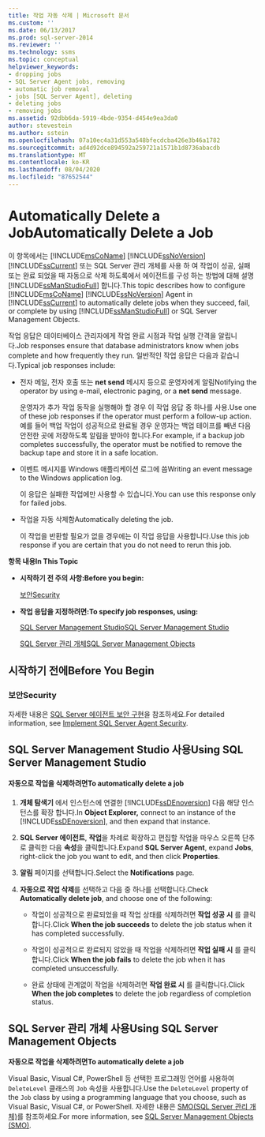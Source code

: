 ```yaml
---
title: 작업 자동 삭제 | Microsoft 문서
ms.custom: ''
ms.date: 06/13/2017
ms.prod: sql-server-2014
ms.reviewer: ''
ms.technology: ssms
ms.topic: conceptual
helpviewer_keywords:
- dropping jobs
- SQL Server Agent jobs, removing
- automatic job removal
- jobs [SQL Server Agent], deleting
- deleting jobs
- removing jobs
ms.assetid: 92dbb6da-5919-4bde-9354-d454e9ea3da0
author: stevestein
ms.author: sstein
ms.openlocfilehash: 07a10ec4a31d553a548bfecdcba426e3b46a1782
ms.sourcegitcommit: ad4d92dce894592a259721a1571b1d8736abacdb
ms.translationtype: MT
ms.contentlocale: ko-KR
ms.lasthandoff: 08/04/2020
ms.locfileid: "87652544"
---
```

# <a name="automatically-delete-a-job"></a><span data-ttu-id="fc9ff-102">Automatically Delete a Job</span><span class="sxs-lookup"><span data-stu-id="fc9ff-102">Automatically Delete a Job</span></span>
  <span data-ttu-id="fc9ff-103">이 항목에서는 [!INCLUDE[msCoName](../../includes/msconame-md.md)] [!INCLUDE[ssNoVersion](../../includes/ssnoversion-md.md)] [!INCLUDE[ssCurrent](../../includes/sscurrent-md.md)] 또는 SQL Server 관리 개체를 사용 하 여 작업이 성공, 실패 또는 완료 되었을 때 자동으로 삭제 하도록에서 에이전트를 구성 하는 방법에 대해 설명 [!INCLUDE[ssManStudioFull](../../includes/ssmanstudiofull-md.md)] 합니다.</span><span class="sxs-lookup"><span data-stu-id="fc9ff-103">This topic describes how to configure [!INCLUDE[msCoName](../../includes/msconame-md.md)] [!INCLUDE[ssNoVersion](../../includes/ssnoversion-md.md)] Agent in [!INCLUDE[ssCurrent](../../includes/sscurrent-md.md)] to automatically delete jobs when they succeed, fail, or complete by using [!INCLUDE[ssManStudioFull](../../includes/ssmanstudiofull-md.md)] or SQL Server Management Objects.</span></span>  
  
 <span data-ttu-id="fc9ff-104">작업 응답은 데이터베이스 관리자에게 작업 완료 시점과 작업 실행 간격을 알립니다.</span><span class="sxs-lookup"><span data-stu-id="fc9ff-104">Job responses ensure that database administrators know when jobs complete and how frequently they run.</span></span> <span data-ttu-id="fc9ff-105">일반적인 작업 응답은 다음과 같습니다.</span><span class="sxs-lookup"><span data-stu-id="fc9ff-105">Typical job responses include:</span></span>  
  
-   <span data-ttu-id="fc9ff-106">전자 메일, 전자 호출 또는 **net send** 메시지 등으로 운영자에게 알림</span><span class="sxs-lookup"><span data-stu-id="fc9ff-106">Notifying the operator by using e-mail, electronic paging, or a **net send** message.</span></span>  
  
     <span data-ttu-id="fc9ff-107">운영자가 추가 작업 동작을 실행해야 할 경우 이 작업 응답 중 하나를 사용.</span><span class="sxs-lookup"><span data-stu-id="fc9ff-107">Use one of these job responses if the operator must perform a follow-up action.</span></span> <span data-ttu-id="fc9ff-108">예를 들어 백업 작업이 성공적으로 완료될 경우 운영자는 백업 테이프를 빼낸 다음 안전한 곳에 저장하도록 알림을 받아야 합니다.</span><span class="sxs-lookup"><span data-stu-id="fc9ff-108">For example, if a backup job completes successfully, the operator must be notified to remove the backup tape and store it in a safe location.</span></span>  
  
-   <span data-ttu-id="fc9ff-109">이벤트 메시지를 Windows 애플리케이션 로그에 씀</span><span class="sxs-lookup"><span data-stu-id="fc9ff-109">Writing an event message to the Windows application log.</span></span>  
  
     <span data-ttu-id="fc9ff-110">이 응답은 실패한 작업에만 사용할 수 있습니다.</span><span class="sxs-lookup"><span data-stu-id="fc9ff-110">You can use this response only for failed jobs.</span></span>  
  
-   <span data-ttu-id="fc9ff-111">작업을 자동 삭제함</span><span class="sxs-lookup"><span data-stu-id="fc9ff-111">Automatically deleting the job.</span></span>  
  
     <span data-ttu-id="fc9ff-112">이 작업을 반환할 필요가 없을 경우에는 이 작업 응답을 사용합니다.</span><span class="sxs-lookup"><span data-stu-id="fc9ff-112">Use this job response if you are certain that you do not need to rerun this job.</span></span>  
  
 <span data-ttu-id="fc9ff-113">**항목 내용**</span><span class="sxs-lookup"><span data-stu-id="fc9ff-113">**In This Topic**</span></span>  
  
-   <span data-ttu-id="fc9ff-114">**시작하기 전 주의 사항:**</span><span class="sxs-lookup"><span data-stu-id="fc9ff-114">**Before you begin:**</span></span>  
  
     [<span data-ttu-id="fc9ff-115">보안</span><span class="sxs-lookup"><span data-stu-id="fc9ff-115">Security</span></span>](#Security)  
  
-   <span data-ttu-id="fc9ff-116">**작업 응답을 지정하려면:**</span><span class="sxs-lookup"><span data-stu-id="fc9ff-116">**To specify job responses, using:**</span></span>  
  
     [<span data-ttu-id="fc9ff-117">SQL Server Management Studio</span><span class="sxs-lookup"><span data-stu-id="fc9ff-117">SQL Server Management Studio</span></span>](#SSMS)  
  
     [<span data-ttu-id="fc9ff-118">SQL Server 관리 개체</span><span class="sxs-lookup"><span data-stu-id="fc9ff-118">SQL Server Management Objects</span></span>](#SMO)  
  
##  <a name="before-you-begin"></a><a name="BeforeYouBegin"></a> <span data-ttu-id="fc9ff-119">시작하기 전에</span><span class="sxs-lookup"><span data-stu-id="fc9ff-119">Before You Begin</span></span>  
  
###  <a name="security"></a><a name="Security"></a> <span data-ttu-id="fc9ff-120">보안</span><span class="sxs-lookup"><span data-stu-id="fc9ff-120">Security</span></span>  
 <span data-ttu-id="fc9ff-121">자세한 내용은 [SQL Server 에이전트 보안 구현](implement-sql-server-agent-security.md)을 참조하세요.</span><span class="sxs-lookup"><span data-stu-id="fc9ff-121">For detailed information, see [Implement SQL Server Agent Security](implement-sql-server-agent-security.md).</span></span>  
  
##  <a name="using-sql-server-management-studio"></a><a name="SSMS"></a> <span data-ttu-id="fc9ff-122">SQL Server Management Studio 사용</span><span class="sxs-lookup"><span data-stu-id="fc9ff-122">Using SQL Server Management Studio</span></span>  
  
#### <a name="to-automatically-delete-a-job"></a><span data-ttu-id="fc9ff-123">자동으로 작업을 삭제하려면</span><span class="sxs-lookup"><span data-stu-id="fc9ff-123">To automatically delete a job</span></span>  
  
1.  <span data-ttu-id="fc9ff-124">**개체 탐색기** 에서 인스턴스에 연결한 [!INCLUDE[ssDEnoversion](../../includes/ssdenoversion-md.md)] 다음 해당 인스턴스를 확장 합니다.</span><span class="sxs-lookup"><span data-stu-id="fc9ff-124">In **Object Explorer,** connect to an instance of the [!INCLUDE[ssDEnoversion](../../includes/ssdenoversion-md.md)], and then expand that instance.</span></span>  
  
2.  <span data-ttu-id="fc9ff-125">**SQL Server 에이전트**, **작업**을 차례로 확장하고 편집할 작업을 마우스 오른쪽 단추로 클릭한 다음 **속성**을 클릭합니다.</span><span class="sxs-lookup"><span data-stu-id="fc9ff-125">Expand **SQL Server Agent**, expand **Jobs**, right-click the job you want to edit, and then click **Properties**.</span></span>  
  
3.  <span data-ttu-id="fc9ff-126">**알림** 페이지를 선택합니다.</span><span class="sxs-lookup"><span data-stu-id="fc9ff-126">Select the **Notifications** page.</span></span>  
  
4.  <span data-ttu-id="fc9ff-127">**자동으로 작업 삭제**를 선택하고 다음 중 하나를 선택합니다.</span><span class="sxs-lookup"><span data-stu-id="fc9ff-127">Check **Automatically delete job**, and choose one of the following:</span></span>  
  
    -   <span data-ttu-id="fc9ff-128">작업이 성공적으로 완료되었을 때 작업 상태를 삭제하려면 **작업 성공 시** 를 클릭합니다.</span><span class="sxs-lookup"><span data-stu-id="fc9ff-128">Click **When the job succeeds** to delete the job status when it has completed successfully.</span></span>  
  
    -   <span data-ttu-id="fc9ff-129">작업이 성공적으로 완료되지 않았을 때 작업을 삭제하려면 **작업 실패 시** 를 클릭합니다.</span><span class="sxs-lookup"><span data-stu-id="fc9ff-129">Click **When the job fails** to delete the job when it has completed unsuccessfully.</span></span>  
  
    -   <span data-ttu-id="fc9ff-130">완료 상태에 관계없이 작업을 삭제하려면 **작업 완료 시** 를 클릭합니다.</span><span class="sxs-lookup"><span data-stu-id="fc9ff-130">Click **When the job completes** to delete the job regardless of completion status.</span></span>  
  
##  <a name="using-sql-server-management-objects"></a><a name="SMO"></a><span data-ttu-id="fc9ff-131">SQL Server 관리 개체 사용</span><span class="sxs-lookup"><span data-stu-id="fc9ff-131">Using SQL Server Management Objects</span></span>  
 <span data-ttu-id="fc9ff-132">**자동으로 작업을 삭제하려면**</span><span class="sxs-lookup"><span data-stu-id="fc9ff-132">**To automatically delete a job**</span></span>  
  
 <span data-ttu-id="fc9ff-133">Visual Basic, Visual C#, PowerShell 등 선택한 프로그래밍 언어를 사용하여 `DeleteLevel` 클래스의 `Job` 속성을 사용합니다.</span><span class="sxs-lookup"><span data-stu-id="fc9ff-133">Use the `DeleteLevel` property of the `Job` class by using a programming language that you choose, such as Visual Basic, Visual C#, or PowerShell.</span></span> <span data-ttu-id="fc9ff-134">자세한 내용은 [SMO(SQL Server 관리 개체)](https://msdn.microsoft.com/library/ms162169.aspx)를 참조하세요.</span><span class="sxs-lookup"><span data-stu-id="fc9ff-134">For more information, see [SQL Server Management Objects (SMO)](https://msdn.microsoft.com/library/ms162169.aspx).</span></span>  
  
  
